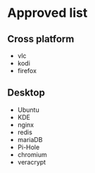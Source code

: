 # Approved list

## Cross platform
 * vlc
 * kodi
 * firefox

## Desktop
 * Ubuntu
 * KDE
 * nginx
 * redis
 * mariaDB
 * Pi-Hole
 * chromium
 * veracrypt

